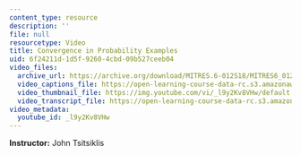 ```yaml
---
content_type: resource
description: ''
file: null
resourcetype: Video
title: Convergence in Probability Examples
uid: 6f24211d-1d5f-9260-4cbd-09b527ceeb04
video_files:
  archive_url: https://archive.org/download/MITRES.6-012S18/MITRES6_012S18_L18-07_300k.mp4
  video_captions_file: https://open-learning-course-data-rc.s3.amazonaws.com/res-6-012-introduction-to-probability-spring-2018/eb7a47f34eaa58dbba67cd7702adafea_l9y2Kv8VHw.vtt
  video_thumbnail_file: https://img.youtube.com/vi/_l9y2Kv8VHw/default.jpg
  video_transcript_file: https://open-learning-course-data-rc.s3.amazonaws.com/res-6-012-introduction-to-probability-spring-2018/c02b521bd40ccd2c09550ce3a9883824_l9y2Kv8VHw.pdf
video_metadata:
  youtube_id: _l9y2Kv8VHw
---
```


**Instructor:** John Tsitsiklis